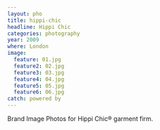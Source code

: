 ```yaml
---
layout: pho
title: hippi-chic
headline: Hippi Chic
categories: photography
year: 2009
where: London
image:
  feature: 01.jpg
  feature2: 02.jpg
  feature3: 03.jpg
  feature4: 04.jpg
  feature5: 05.jpg
  feature6: 06.jpg  
catch: powered by
---
```


Brand Image Photos for Hippi Chic® garment firm.
